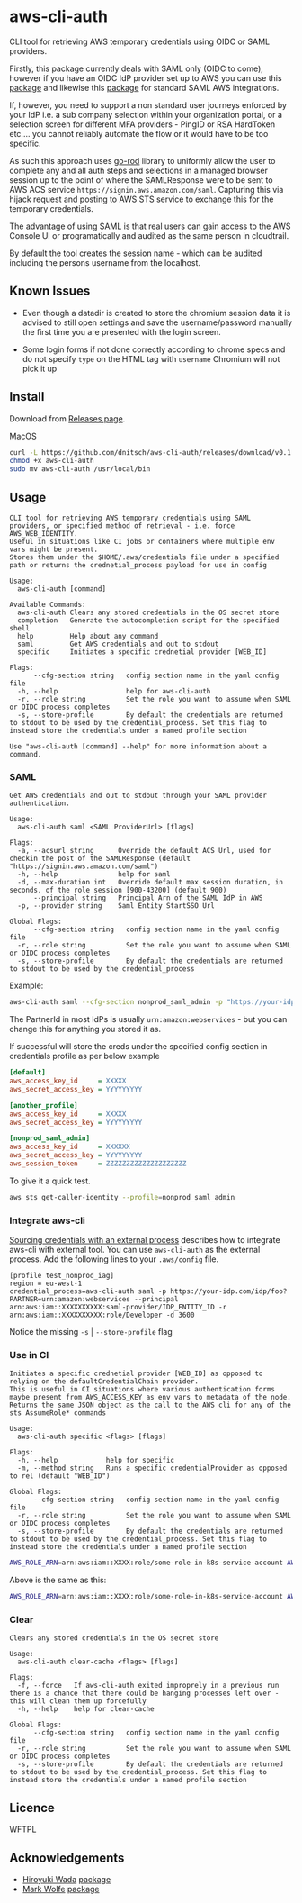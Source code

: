 # aws-cli-auth

CLI tool for retrieving AWS temporary credentials using OIDC or SAML providers.

Firstly, this package currently deals with SAML only (OIDC to come), however if you have an OIDC IdP provider set up to AWS you can use this [package](https://github.com/openstandia/aws-cli-oidc) and likewise this [package](https://github.com/Versent/saml2aws) for standard SAML AWS integrations.

If, however, you need to support a non standard user journeys enforced by your IdP i.e. a sub company selection within your organization portal, or a selection screen for different MFA providers - PingID or RSA HardToken etc.... you cannot reliably automate the flow or it would have to be too specific.

As such this approach uses [go-rod](https://github.com/go-rod/rod) library to uniformly allow the user to complete any and all auth steps and selections in a managed browser session up to the point of where the SAMLResponse were to be sent to AWS ACS service `https://signin.aws.amazon.com/saml`. Capturing this via hijack request and posting to AWS STS service to exchange this for the temporary credentials.

The advantage of using SAML is that real users can gain access to the AWS Console UI or programatically and audited as the same person in cloudtrail. 

By default the tool creates the session name - which can be audited including the persons username from the localhost.

## Known Issues

- Even though a datadir is created to store the chromium session data it is advised to still open settings and save the username/password manually the first time you are presented with the login screen.

- Some login forms if not done correctly according to chrome specs and do not specify `type` on the HTML tag with `username` Chromium will not pick it up

## Install

Download from [Releases page](https://github.com/dnitsch/aws-cli-auth/releases).

MacOS

```bash
curl -L https://github.com/dnitsch/aws-cli-auth/releases/download/v0.1.0/aws-cli-auth-darwin-amd64 -o aws-cli-auth
chmod +x aws-cli-auth
sudo mv aws-cli-auth /usr/local/bin
```

## Usage

```
CLI tool for retrieving AWS temporary credentials using SAML providers, or specified method of retrieval - i.e. force AWS_WEB_IDENTITY.
Useful in situations like CI jobs or containers where multiple env vars might be present.
Stores them under the $HOME/.aws/credentials file under a specified path or returns the crednetial_process payload for use in config

Usage:
  aws-cli-auth [command]

Available Commands:
  aws-cli-auth Clears any stored credentials in the OS secret store
  completion   Generate the autocompletion script for the specified shell
  help         Help about any command
  saml         Get AWS credentials and out to stdout
  specific     Initiates a specific crednetial provider [WEB_ID]

Flags:
      --cfg-section string   config section name in the yaml config file
  -h, --help                 help for aws-cli-auth
  -r, --role string          Set the role you want to assume when SAML or OIDC process completes
  -s, --store-profile        By default the credentials are returned to stdout to be used by the credential_process. Set this flag to instead store the credentials under a named profile section

Use "aws-cli-auth [command] --help" for more information about a command.
```

### SAML 

```
Get AWS credentials and out to stdout through your SAML provider authentication.

Usage:
  aws-cli-auth saml <SAML ProviderUrl> [flags]

Flags:
  -a, --acsurl string      Override the default ACS Url, used for checkin the post of the SAMLResponse (default "https://signin.aws.amazon.com/saml")
  -h, --help               help for saml
  -d, --max-duration int   Override default max session duration, in seconds, of the role session [900-43200] (default 900)
      --principal string   Principal Arn of the SAML IdP in AWS
  -p, --provider string    Saml Entity StartSSO Url

Global Flags:
      --cfg-section string   config section name in the yaml config file
  -r, --role string          Set the role you want to assume when SAML or OIDC process completes
  -s, --store-profile        By default the credentials are returned to stdout to be used by the credential_process
```

Example:

```bash
aws-cli-auth saml --cfg-section nonprod_saml_admin -p "https://your-idp.com/idp/foo?PARTNER=urn:amazon:webservices" --principal "arn:aws:iam::XXXXXXXXXX:saml-provider/IDP_ENTITY_ID" -r "arn:aws:iam::XXXXXXXXXX:role/Developer" -d 3600 -s
```

The PartnerId in most IdPs is usually `urn:amazon:webservices` - but you can change this for anything you stored it as.

If successful will store the creds under the specified config section in credentials profile as per below example

```ini
[default]
aws_access_key_id     = XXXXX
aws_secret_access_key = YYYYYYYYY

[another_profile]
aws_access_key_id     = XXXXX
aws_secret_access_key = YYYYYYYYY

[nonprod_saml_admin]
aws_access_key_id     = XXXXXX
aws_secret_access_key = YYYYYYYYY
aws_session_token     = ZZZZZZZZZZZZZZZZZZZZ
```

To give it a quick test.

```bash
aws sts get-caller-identity --profile=nonprod_saml_admin
```

### Integrate aws-cli

[Sourcing credentials with an external process](https://docs.aws.amazon.com/cli/latest/userguide/cli-configure-sourcing-external.html) describes how to integrate aws-cli with external tool.
You can use `aws-cli-auth` as the external process. Add the following lines to your `.aws/config` file.

```
[profile test_nonprod_iag]
region = eu-west-1
credential_process=aws-cli-auth saml -p https://your-idp.com/idp/foo?PARTNER=urn:amazon:webservices --principal arn:aws:iam::XXXXXXXXXX:saml-provider/IDP_ENTITY_ID -r arn:aws:iam::XXXXXXXXXX:role/Developer -d 3600
```

Notice the missing `-s` | `--store-profile` flag

### Use in CI


```
Initiates a specific crednetial provider [WEB_ID] as opposed to relying on the defaultCredentialChain provider.
This is useful in CI situations where various authentication forms maybe present from AWS_ACCESS_KEY as env vars to metadata of the node.
Returns the same JSON object as the call to the AWS cli for any of the sts AssumeRole* commands

Usage:
  aws-cli-auth specific <flags> [flags]

Flags:
  -h, --help            help for specific
  -m, --method string   Runs a specific credentialProvider as opposed to rel (default "WEB_ID")

Global Flags:
      --cfg-section string   config section name in the yaml config file
  -r, --role string          Set the role you want to assume when SAML or OIDC process completes
  -s, --store-profile        By default the credentials are returned to stdout to be used by the credential_process. Set this flag to instead store the credentials under a named profile section
```

```bash
AWS_ROLE_ARN=arn:aws:iam::XXXX:role/some-role-in-k8s-service-account AWS_WEB_IDENTITY_TOKEN_FILE=/var/token aws-cli-auth specific | jq .
```

Above is the same as this:

```bash
AWS_ROLE_ARN=arn:aws:iam::XXXX:role/some-role-in-k8s-service-account AWS_WEB_IDENTITY_TOKEN_FILE=/var/token aws-cli-auth specific -m WEB_ID | jq .
```

### Clear

```
Clears any stored credentials in the OS secret store

Usage:
  aws-cli-auth clear-cache <flags> [flags]

Flags:
  -f, --force   If aws-cli-auth exited improprely in a previous run there is a chance that there could be hanging processes left over - this will clean them up forcefully
  -h, --help    help for clear-cache

Global Flags:
      --cfg-section string   config section name in the yaml config file
  -r, --role string          Set the role you want to assume when SAML or OIDC process completes
  -s, --store-profile        By default the credentials are returned to stdout to be used by the credential_process. Set this flag to instead store the credentials under a named profile section
```

## Licence
 WFTPL

## Acknowledgements
  - [Hiroyuki Wada](https://github.com/wadahiro) [package](https://github.com/openstandia/aws-cli-oidc) 
  - [Mark Wolfe](https://github.com/wolfeidau) [package](https://github.com/Versent/saml2aws)
